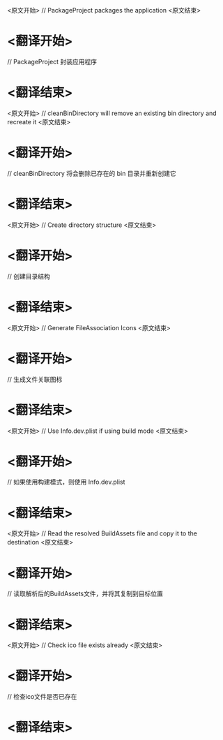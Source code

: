 
<原文开始>
// PackageProject packages the application
<原文结束>

# <翻译开始>
// PackageProject 封装应用程序
# <翻译结束>


<原文开始>
// cleanBinDirectory will remove an existing bin directory and recreate it
<原文结束>

# <翻译开始>
// cleanBinDirectory 将会删除已存在的 bin 目录并重新创建它
# <翻译结束>


<原文开始>
// Create directory structure
<原文结束>

# <翻译开始>
// 创建目录结构
# <翻译结束>


<原文开始>
// Generate FileAssociation Icons
<原文结束>

# <翻译开始>
// 生成文件关联图标
# <翻译结束>


<原文开始>
// Use Info.dev.plist if using build mode
<原文结束>

# <翻译开始>
// 如果使用构建模式，则使用 Info.dev.plist
# <翻译结束>


<原文开始>
// Read the resolved BuildAssets file and copy it to the destination
<原文结束>

# <翻译开始>
// 读取解析后的BuildAssets文件，并将其复制到目标位置
# <翻译结束>


<原文开始>
// Check ico file exists already
<原文结束>

# <翻译开始>
// 检查ico文件是否已存在
# <翻译结束>

